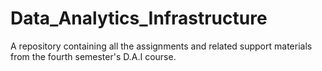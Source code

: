 # Data_Analytics_Infrastructure
A repository containing all the assignments and related support materials from the fourth semester's D.A.I course.
